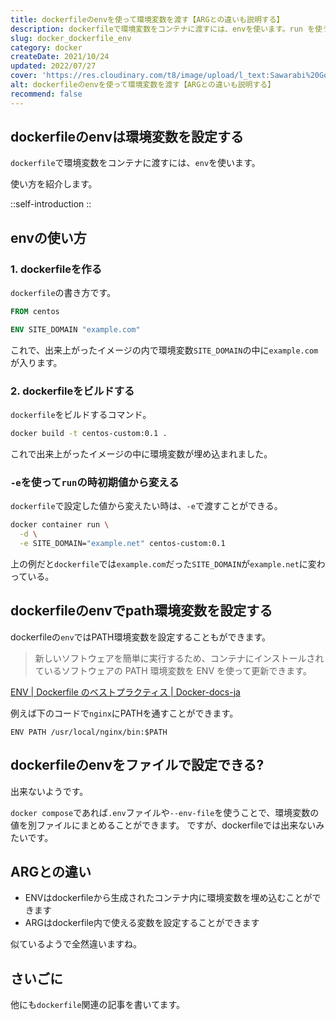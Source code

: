 ```yaml
---
title: dockerfileのenvを使って環境変数を渡す【ARGとの違いも説明する】
description: dockerfileで環境変数をコンテナに渡すには、envを使います。run を使うときdockerfileの値から変える方法や、envを使ってコンテナのPATH環境変数を設定する方法も紹介します。さいごにargとのenvの違いも紹介します。
slug: docker_dockerfile_env
category: docker
createDate: 2021/10/24
updated: 2022/07/27
cover: 'https://res.cloudinary.com/t8/image/upload/l_text:Sawarabi%20Gothic_80_bold:dockerfileのenvを使って環境変数を渡す【ARGとの違いも説明する】,co_rgb:fff,w_620,c_fit/v1712091289/ogp_image_zorhlz.png'
alt: dockerfileのenvを使って環境変数を渡す【ARGとの違いも説明する】
recommend: false
---
```

## dockerfileのenvは環境変数を設定する



`dockerfile`で環境変数をコンテナに渡すには、`env`を使います。

使い方を紹介します。



::self-introduction
::


## envの使い方
### 1. dockerfileを作る
`dockerfile`の書き方です。
```dockerfile
FROM centos

ENV SITE_DOMAIN "example.com"
```

これで、出来上がったイメージの内で環境変数`SITE_DOMAIN`の中に`example.com`が入ります。

### 2. dockerfileをビルドする
`dockerfile`をビルドするコマンド。

```bash
docker build -t centos-custom:0.1 .
```
これで出来上がったイメージの中に環境変数が埋め込まれました。

### `-e`を使って`run`の時初期値から変える
`dockerfile`で設定した値から変えたい時は、`-e`で渡すことができる。

```bash
docker container run \
  -d \
  -e SITE_DOMAIN="example.net" centos-custom:0.1
```

上の例だと`dockerfile`では`example.com`だった`SITE_DOMAIN`が`example.net`に変わっている。

## dockerfileのenvでpath環境変数を設定する

dockerfileの`env`ではPATH環境変数を設定することもができます。

> 新しいソフトウェアを簡単に実行するため、コンテナにインストールされているソフトウェアの PATH 環境変数を ENV を使って更新できます。

[ENV | Dockerfile のベストプラクティス | Docker-docs-ja](https://docs.docker.jp/engine/articles/dockerfile_best-practice.html#env)

例えば下のコードで`nginx`にPATHを通すことができます。

```
ENV PATH /usr/local/nginx/bin:$PATH
```



## dockerfileのenvをファイルで設定できる?
出来ないようです。

`docker compose`であれば`.env`ファイルや`--env-file`を使うことで、環境変数の値を別ファイルにまとめることができます。
ですが、dockerfileでは出来ないみたいです。


## ARGとの違い
* ENVはdockerfileから生成されたコンテナ内に環境変数を埋め込むことができます
* ARGはdockerfile内で使える変数を設定することができます

似ているようで全然違いますね。

## さいごに

他にも`dockerfile`関連の記事を書いてます。

<post-card-small slug="docker_dockerfile_copy" lang="ja"></post-card-small>

